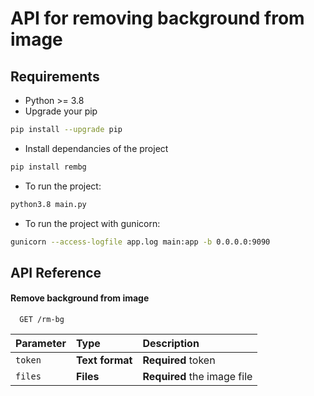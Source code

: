 # API for removing background from image

## Requirements

 - Python >= 3.8
 - Upgrade your pip

```sh
pip install --upgrade pip
```
 - Install dependancies of the project

```sh
pip install rembg
```

  - To run the project: 
```sh
python3.8 main.py
```
  - To run the project with gunicorn: 
```sh
gunicorn --access-logfile app.log main:app -b 0.0.0.0:9090
```

## API Reference

#### Remove background from image

```http
  GET /rm-bg
```

| Parameter | Type            | Description                 |
| :-------- | :-------------- | :-------------------------- |
| `token`   | **Text format** | **Required** token          |
| `files`   | **Files**       | **Required** the image file |


